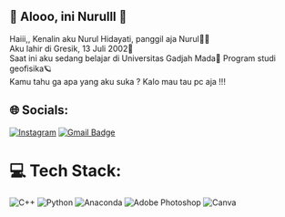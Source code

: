 <H2>👋 Alooo, ini Nurulll 👋 </H2>

Haiii,, Kenalin aku Nurul Hidayati, panggil aja Nurul💁‍♀️ <br> 
Aku lahir di Gresik, 13 Juli 2002👶 <br> 
Saat ini aku sedang belajar di Universitas Gadjah Mada🏢 Program studi geofisika🪐 <br>
Kamu tahu ga apa yang aku suka ?
Kalo mau tau pc aja !!!

## 🌐 Socials:
[![Instagram](https://img.shields.io/badge/Instagram-%23E4405F.svg?logo=Instagram&logoColor=white)](https://instagram.com/nurulxruhi)
[![Gmail Badge](https://img.shields.io/badge/-nurul.hid2002@mail.ugm.ac.id-c14438?style=flat&logo=Gmail&logoColor=white&link=mailto:nurul.hid2002@mail.ugm.ac.id)](mailto:nurul.hid2002@mail.ugm.ac.id)

# 💻 Tech Stack:
![C++](https://img.shields.io/badge/c++-%2300599C.svg?style=flat&logo=c%2B%2B&logoColor=white) 
![Python](https://img.shields.io/badge/python-3670A0?style=flat&logo=python&logoColor=ffdd54) 
![Anaconda](https://img.shields.io/badge/Anaconda-%2344A833.svg?style=flat&logo=anaconda&logoColor=white) 
![Adobe Photoshop](https://img.shields.io/badge/adobephotoshop-%2331A8FF.svg?style=flat&logo=adobephotoshop&logoColor=white) 
![Canva](https://img.shields.io/badge/Canva-%2300C4CC.svg?style=flat&logo=Canva&logoColor=white) 
